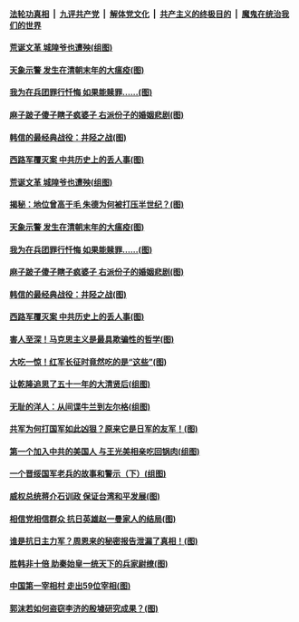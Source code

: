 ####  [法轮功真相](../../../../basic/blob/master/README.md?t=08291413) &nbsp;|&nbsp; [九评共产党](../../../../9ping.md/blob/master/README.md?t=08291413) &nbsp;|&nbsp; [解体党文化](../../../../jtdwh.md/blob/master/README.md?t=08291413)  &nbsp;|&nbsp; [共产主义的终极目的](../../../../gczydzjmd.md/blob/master/README.md?t=08291413) &nbsp;|&nbsp; [魔鬼在统治我们的世界](../../../../mgztzwmdsj.md/blob/master/README.md?t=08291413) 

#### [荒诞文革 城隍爷也遭殃(组图)](../pages/p6/904965.md?t=08291413) 

#### [天象示警 发生在清朝末年的大瘟疫(图)](../pages/p6/904228.md?t=08291413) 

#### [我为在兵团罪行忏悔 如果能赎罪……(图)](../pages/p6/905224.md?t=08291413) 

#### [麻子跛子傻子瞎子疯婆子 右派份子的婚姻悲剧(图)](../pages/p6/902406.md?t=08291413) 

#### [韩信的最经典战役：井陉之战(图)](../pages/p6/904878.md?t=08291413) 

#### [西路军覆灭案 中共历史上的丢人事(图)](../pages/p6/905013.md?t=08291413) 

#### [荒诞文革 城隍爷也遭殃(组图)](../pages/p6/904965.md?t=08291413) 

#### [揭秘：地位曾高于毛 朱德为何被打压半世纪？(图)](../pages/p6/904687.md?t=08291413) 

#### [天象示警 发生在清朝末年的大瘟疫(图)](../pages/p6/904228.md?t=08291413) 

#### [我为在兵团罪行忏悔 如果能赎罪……(图)](../pages/p6/905224.md?t=08291413) 

#### [麻子跛子傻子瞎子疯婆子 右派份子的婚姻悲剧(图)](../pages/p6/902406.md?t=08291413) 

#### [韩信的最经典战役：井陉之战(图)](../pages/p6/904878.md?t=08291413) 

#### [西路军覆灭案 中共历史上的丢人事(图)](../pages/p6/905013.md?t=08291413) 

#### [害人至深！马克思主义是最具欺骗性的哲学(图)](../pages/p6/904204.md?t=08291413) 

#### [大吃一惊！红军长征时竟然吃的是“这些”(图)](../pages/p6/904688.md?t=08291413) 

#### [让乾隆追思了五十一年的大清贤后(组图)](../pages/p6/905099.md?t=08291413) 

#### [无耻的洋人：从间谍牛兰到左尔格(组图)](../pages/p6/904744.md?t=08291413) 

#### [共军为何打国军如此凶狠？原来它是日军的友军！(图)](../pages/p6/904201.md?t=08291413) 

#### [第一个加入中共的美国人 与王光美相亲吃回锅肉(组图)](../pages/p6/905005.md?t=08291413) 

#### [一个晋绥国军老兵的故事和警示（下）(组图)](../pages/p6/904401.md?t=08291413) 

#### [威权总统蒋介石训政 保证台湾和平发展(图)](../pages/p6/904995.md?t=08291413) 

#### [相信党相信群众 抗日英雄赵一曼家人的结局(图)](../pages/p6/903135.md?t=08291413) 

#### [谁是抗日主力军？周恩来的秘密报告泄漏了真相！(图)](../pages/p6/904606.md?t=08291413) 

#### [胜韩非十倍 助秦始皇一统天下的兵家尉缭(图)](../pages/p6/904899.md?t=08291413) 

#### [中国第一宰相村 走出59位宰相(图)](../pages/p6/904620.md?t=08291413) 

#### [郭沫若如何盗窃李济的殷墟研究成果？(图)](../pages/p6/904762.md?t=08291413) 

